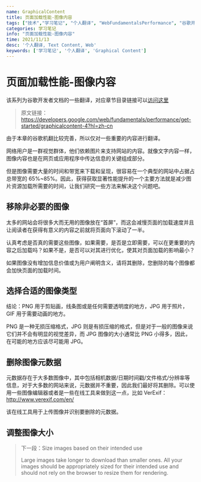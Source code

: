 ```yaml
---
name: GraphicalContent
title: 页面加载性能-图像内容
tags: ["技术","学习笔记", "个人翻译", "WebFundamentalsPerformance", "谷歌开发者文档"]
categories: 学习笔记
info: "页面加载性能-图像内容"
time: 2021/11/13
desc: '个人翻译, Text Content, Web'
keywords: ['学习笔记', '个人翻译', 'Graphical Content']
---
```


# 页面加载性能-图像内容

该系列为谷歌开发者文档的一些翻译，对应章节目录链接可以[访问这里](https://developers.google.com/web/fundamentals?hl=zh-cn)

> 原文链接：https://developers.google.com/web/fundamentals/performance/get-started/graphicalcontent-4?hl=zh-cn

由于本章的谷歌机翻比较完善，所以仅对一些重要的内容进行翻译。

网络用户是一群视觉群体，他们依赖图片来支持网站的内容。就像文字内容一样，图像内容也是在网页或应用程序中传达信息的关键组成部分。

但是图像需要大量的时间和带宽来下载和呈现，很容易在一个典型的网站中占据占总带宽的 65%~85%。因此，获得获取显著性能提升的一个主要方法就是减少图片资源加载所需要的时间，让我们研究一些方法来解决这个问题吧。

## 移除非必要的图像

太多的网站会将很多大而无用的图像放在“首屏”，而这会减慢页面的加载速度并且让阅读者在获得有意义的内容之前就将页面向下滚动了一半。

认真考虑是否真的需要这些图像，如果需要，是否是立即需要，可以在更重要的内容之后加载吗？如果不是，是否可以对其进行优化，使其对页面加载的影响最小？

如果图像没有增加信息价值或为用户阐明含义，请将其删除，您删除的每个图像都会加快页面的加载时间。

## 选择合适的图像类型

结论：PNG 用于剪贴画，线条图或是任何需要透明度的地方，JPG 用于照片，GIF 用于需要动画的地方。

PNG 是一种无损压缩格式，JPG 则是有损压缩的格式，但是对于一般的图像来说它们并不会有明显的视觉差异，而 JPG 图像的大小通常比 PNG 小得多，因此，在可能的地方应该尽可能用 JPG。

## 删除图像元数据

元数据存在于大多数图像中，其中包括相机数据/日期时间戳/文件格式/分辨率等信息，对于大多数的网站来说，元数据并不重要，因此我们最好将其删除。可以使用一些图像编辑器或者是一些在线工具来做到这一点，比如 VerExif：http://www.verexif.com/en/

该在线工具用于上传图像并识别要删除的元数据。

## 调整图像大小





> 下一段：Size images based on their intended use
>
> Large images take longer to download than smaller ones. All your images should be appropriately sized for their intended use and should not rely on the browser to resize them for rendering.
